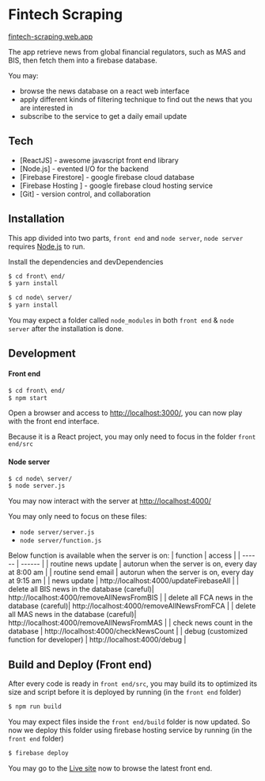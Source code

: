 # Fintech Scraping

[fintech-scraping.web.app](https://fintech-scraping.web.app/) 

The app retrieve news from global financial regulators, such as MAS and BIS, then fetch them into a firebase database.

You may:
  - browse the news database on a react web interface
  - apply different kinds of filtering technique to find out the news that you are interested in
  - subscribe to the service to get a daily email update

## Tech
* [ReactJS] - awesome javascript front end library
* [Node.js] - evented I/O for the backend
* [Firebase Firestore] - google firebase cloud database
* [Firebase Hosting ] - google firebase cloud hosting service
* [Git] - version control, and collaboration

## Installation

This app divided into two parts, `front end` and `node server`, `node server` requires [Node.js](https://nodejs.org/) to run.

Install the dependencies and devDependencies

```sh
$ cd front\ end/
$ yarn install

$ cd node\ server/
$ yarn install
```

You may expect a folder called `node_modules` in both `front end` & `node server` after the installation is done.


## Development

#### Front end
```sh
$ cd front\ end/ 
$ npm start
```

Open a browser and access to [http://localhost:3000/](http://localhost:3000/), you can now play with the front end interface.

Because it is a React project, you may only need to focus in the folder `front end/src`

#### Node server
```sh
$ cd node\ server/
$ node server.js
```
You may now interact with the server at [http://localhost:4000/](http://localhost:4000/)

You may only need to focus on these files: 
- `node server/server.js`
- `node server/function.js`


Below function is available when the server is on: 
| function | access |
| ------ | ------ |
| routine news update | autorun when the server is on, every day at 8:00 am |
| routine send email | autorun when the server is on, every day at 9:15 am |
| news update | http://localhost:4000/updateFirebaseAll |
| delete all BIS news in the database (careful)| http://localhost:4000/removeAllNewsFromBIS |
| delete all FCA news in the database (careful)| http://localhost:4000/removeAllNewsFromFCA |
| delete all MAS news in the database (careful)| http://localhost:4000/removeAllNewsFromMAS |
| check news count in the database | http://localhost:4000/checkNewsCount |
| debug (customized function for developer) | http://localhost:4000/debug  |

## Build and Deploy (Front end)
After every code is ready in `front end/src`, you may build its to optimized its size and script before it is deployed by running (in the `front end` folder)
```sh
$ npm run build
```

You may expect files inside the `front end/build` folder is now updated. So now we deploy this folder using firebase hosting service by running (in the `front end` folder)
```sh
$ firebase deploy
```

You may go to the [Live site](https://fintech-scraping.web.app/) now to browse the latest front end.
